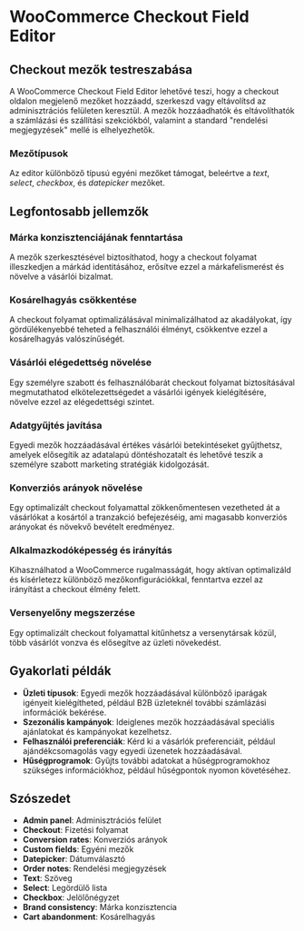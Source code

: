 # WooCommerce Checkout Field Editor

## Checkout mezők testreszabása

A WooCommerce Checkout Field Editor lehetővé teszi, hogy a checkout oldalon megjelenő mezőket hozzáadd, szerkeszd vagy eltávolítsd az adminisztrációs felületen keresztül. A mezők hozzáadhatók és eltávolíthatók a számlázási és szállítási szekciókból, valamint a standard "rendelési megjegyzések" mellé is elhelyezhetők.

### Mezőtípusok

Az editor különböző típusú egyéni mezőket támogat, beleértve a _text_, _select_, _checkbox_, és _datepicker_ mezőket.

## Legfontosabb jellemzők

### Márka konzisztenciájának fenntartása

A mezők szerkesztésével biztosíthatod, hogy a checkout folyamat illeszkedjen a márkád identitásához, erősítve ezzel a márkafelismerést és növelve a vásárlói bizalmat.

### Kosárelhagyás csökkentése

A checkout folyamat optimalizálásával minimalizálhatod az akadályokat, így gördülékenyebbé teheted a felhasználói élményt, csökkentve ezzel a kosárelhagyás valószínűségét.

### Vásárlói elégedettség növelése

Egy személyre szabott és felhasználóbarát checkout folyamat biztosításával megmutathatod elkötelezettségedet a vásárlói igények kielégítésére, növelve ezzel az elégedettségi szintet.

### Adatgyűjtés javítása

Egyedi mezők hozzáadásával értékes vásárlói betekintéseket gyűjthetsz, amelyek elősegítik az adatalapú döntéshozatalt és lehetővé teszik a személyre szabott marketing stratégiák kidolgozását.

### Konverziós arányok növelése

Egy optimalizált checkout folyamattal zökkenőmentesen vezetheted át a vásárlókat a kosártól a tranzakció befejezéséig, ami magasabb konverziós arányokat és növekvő bevételt eredményez.

### Alkalmazkodóképesség és irányítás

Kihasználhatod a WooCommerce rugalmasságát, hogy aktívan optimalizáld és kísérletezz különböző mezőkonfigurációkkal, fenntartva ezzel az irányítást a checkout élmény felett.

### Versenyelőny megszerzése

Egy optimalizált checkout folyamattal kitűnhetsz a versenytársak közül, több vásárlót vonzva és elősegítve az üzleti növekedést.

## Gyakorlati példák

- **Üzleti típusok**: Egyedi mezők hozzáadásával különböző iparágak igényeit kielégítheted, például B2B üzleteknél további számlázási információk bekérése.
- **Szezonális kampányok**: Ideiglenes mezők hozzáadásával speciális ajánlatokat és kampányokat kezelhetsz.
- **Felhasználói preferenciák**: Kérd ki a vásárlók preferenciáit, például ajándékcsomagolás vagy egyedi üzenetek hozzáadásával.
- **Hűségprogramok**: Gyűjts további adatokat a hűségprogramokhoz szükséges információkhoz, például hűségpontok nyomon követéséhez.

## Szószedet

- **Admin panel**: Adminisztrációs felület
- **Checkout**: Fizetési folyamat
- **Conversion rates**: Konverziós arányok
- **Custom fields**: Egyéni mezők
- **Datepicker**: Dátumválasztó
- **Order notes**: Rendelési megjegyzések
- **Text**: Szöveg
- **Select**: Legördülő lista
- **Checkbox**: Jelölőnégyzet
- **Brand consistency**: Márka konzisztencia
- **Cart abandonment**: Kosárelhagyás
